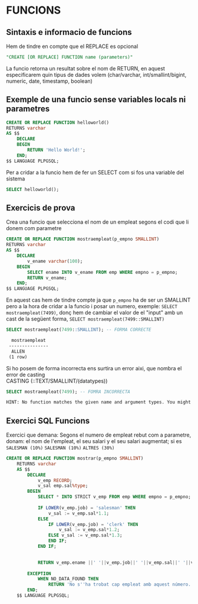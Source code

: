 # FUNCIONS

## Sintaxis e informacio de funcions

Hem de tindre en compte que el REPLACE es opcional  
```sql
"CREATE [OR REPLACE] FUNCTION name (parameters)"
```

La funcio retorna un resultat sobre el nom de RETURN, en aquest especificarem quin tipus de dades volem (char/varchar, int/smallint/bigint, numeric, date, timestamp, boolean)


## Exemple de una funcio sense variables locals ni parametres

```sql
CREATE OR REPLACE FUNCTION helloworld()
RETURNS varchar
AS $$
    DECLARE
    BEGIN
        RETURN 'Hello World!';
    END;
$$ LANGUAGE PLPGSQL;
```
Per a cridar a la funcio hem de fer un SELECT com si fos una variable del sistema
```sql
SELECT helloworld();
```

## Exercicis de prova

Crea una funcio que selecciona el nom de un empleat segons el codi que li donem com parametre

```sql
CREATE OR REPLACE FUNCTION mostraempleat(p_empno SMALLINT)
RETURNS varchar
AS $$
    DECLARE 
        v_ename varchar(100);
    BEGIN
        SELECT ename INTO v_ename FROM emp WHERE empno = p_empno;
        RETURN v_ename;
    END;
$$ LANGUAGE PLPGSQL;
```
En aquest cas hem de tindre compte ja que `p_empno` ha de ser un SMALLINT pero a la hora de cridar a la funcio i posar un numero, exemple: `SELECT mostraempleat(7499)`, donç hem de cambiar el valor de el "input" amb un cast de la següent forma, `SELECT mostraempleat(7499::SMALLINT)`
```sql
SELECT mostraempleat(7499::SMALLINT); -- FORMA CORRECTE
```
```diff
  mostraempleat 
 ---------------
  ALLEN
 (1 row)
```
Si ho posem de forma incorrecta ens surtira un error aixi, que nombra el error de casting\
CASTING (::TEXT/SMALLINT/(datatypes))

```sql
SELECT mostraempleat(7499); -- FOMRA INCORRECTA
```
```diff 
HINT: No function matches the given name and argument types. You might need to add explicit type casts.
```


## Exercici SQL Funcions
Exercici que demana:
Segons el numero de empleat rebut com a parametre, donam: el nom de l'empleat, el seu salari y el seu salari augmentat; si es `SALESMAN (10%)` `SALESMAN (10%)` `ALTRES (30%)`

```sql
CREATE OR REPLACE FUNCTION mostrar(p_empno SMALLINT)
    RETURNS varchar
    AS $$
        DECLARE
            v_emp RECORD;
            v_sal emp.sal%type;
        BEGIN
            SELECT * INTO STRICT v_emp FROM emp WHERE empno = p_empno;  
            
            IF LOWER(v_emp.job) = 'salesman' THEN
                v_sal := v_emp.sal*1.1;
            ELSE
                IF LOWER(v_emp.job) = 'clerk' THEN
                    v_sal := v_emp.sal*1.2;
                ELSE v_sal := v_emp.sal*1.3;
                END IF;
            END IF;
            

            RETURN v_emp.ename ||' '||v_emp.job||' '||v_emp.sal||' '||v_sal;
            
        EXCEPTION
            WHEN NO_DATA_FOUND THEN
                RETURN 'No s''ha trobat cap empleat amb aquest número.';
        END;
    $$ LANGUAGE PLPGSQL;


```